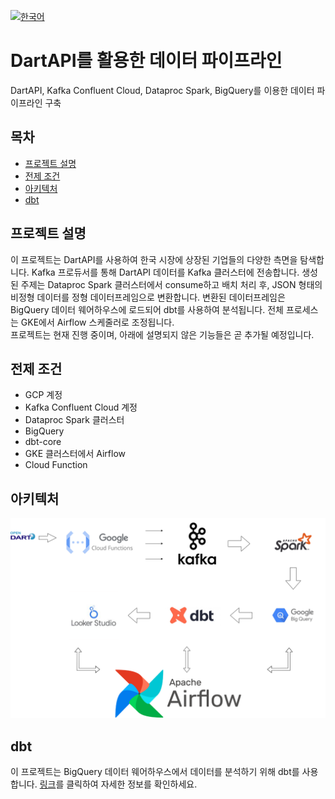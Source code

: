 [![한국어](https://img.shields.io/badge/README-%ED%95%9C%EA%B5%AD%EC%96%B4-blue?style=for-the-badge)](README.ko.md)

# DartAPI를 활용한 데이터 파이프라인
DartAPI, Kafka Confluent Cloud, Dataproc Spark, BigQuery를 이용한 데이터 파이프라인 구축

## 목차
- [프로젝트 설명](#프로젝트-설명)
- [전제 조건](#전제-조건)
- [아키텍처](#아키텍처)
- [dbt](#dbt)
  
## 프로젝트 설명 <a id="프로젝트-설명"></a>
이 프로젝트는 DartAPI를 사용하여 한국 시장에 상장된 기업들의 다양한 측면을 탐색합니다. Kafka 프로듀서를 통해 DartAPI 데이터를 Kafka 클러스터에 전송합니다. 생성된 주제는 Dataproc Spark 클러스터에서 consume하고 배치 처리 후, JSON 형태의 비정형 데이터를 정형 데이터프레임으로 변환합니다. 변환된 데이터프레임은 BigQuery 데이터 웨어하우스에 로드되어 dbt를 사용하여 분석됩니다. 전체 프로세스는 GKE에서 Airflow 스케줄러로 조정됩니다.<br>
프로젝트는 현재 진행 중이며, 아래에 설명되지 않은 기능들은 곧 추가될 예정입니다.

## 전제 조건 <a id="전제-조건"></a>
- GCP 계정
- Kafka Confluent Cloud 계정
- Dataproc Spark 클러스터
- BigQuery
- dbt-core
- GKE 클러스터에서 Airflow
- Cloud Function

## 아키텍처 <a id="아키텍처"></a>
![아키텍처 이미지](img.png)

## dbt <a id="dbt"></a>
이 프로젝트는 BigQuery 데이터 웨어하우스에서 데이터를 분석하기 위해 dbt를 사용합니다. [링크](https://github.com/dragonhail/dart_dbt)를 클릭하여 자세한 정보를 확인하세요.
